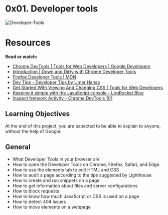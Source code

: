 # 0x01. Developer tools
![Developer-Tools](https://github.com/kwamboka1/alx-frontend/blob/main/0x01-developer_tools/dev-tools.jpeg)

# Resources
**Read or watch:**

* [Chrome DevTools | Tools for Web Developers | Google Developers](https://developer.chrome.com/docs/devtools/)
* [Introduction | Down and Dirty with Chrome Developer Tools](https://blittle.github.io/chrome-dev-tools/)
* [Firefox Developer Tools | MDN](https://firefox-source-docs.mozilla.org/devtools-user/index.html)
* [Dev Tips - Developer Tips by Umar Hansa](https://umaar.com/dev-tips/)
* [Get Started With Viewing And Changing CSS | Tools for Web Developers](https://developer.chrome.com/docs/devtools/)
* [Keeping it simple with the JavaScript console - LogRocket Blog](https://blog.logrocket.com/keeping-it-simple-with-the-javascript-console/)
* [Inspect Network Activity - Chrome DevTools 101](https://www.youtube.com/watch?v=e1gAyQuIFQo)

## Learning Objectives
At the end of this project, you are expected to be able to explain to anyone, without the help of Google:

## General
* What Developer Tools in your browser are
* How to open the Developer Tools on Chrome, Firefox, Safari, and Edge.
* How to use the elements tab to edit HTML and CSS
* How to audit a page according to the tips suggested by Lighthouse
* How to create and run snippets on a page
* How to get information about files and server configurations
* How to block requests
* How to know how much JavaScript or CSS is used on a page
* How to detect 404 issues
* How to move elements on a webpage


